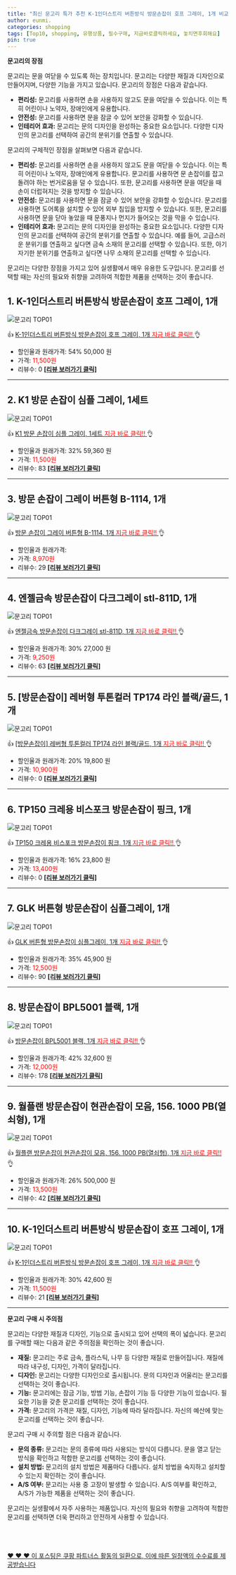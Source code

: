 ```yaml
---
title: "최신 문고리 특가 추천 K-1인더스트리 버튼방식 방문손잡이 호프 그레이, 1개 비교 장점"
author: eunmi.
categories: shopping
tags: [Top10, shopping, 유행상품, 필수구매, 지금바로클릭하세요, 놓치면후회해요]
pin: true
---
```

**문고리의 장점**

문고리는 문을 여닫을 수 있도록 하는 장치입니다. 문고리는 다양한 재질과 디자인으로 만들어지며, 다양한 기능을 가지고 있습니다. 문고리의 장점은 다음과 같습니다.

* **편리성:** 문고리를 사용하면 손을 사용하지 않고도 문을 여닫을 수 있습니다. 이는 특히 어린이나 노약자, 장애인에게 유용합니다.
* **안전성:** 문고리를 사용하면 문을 잠글 수 있어 보안을 강화할 수 있습니다.
* **인테리어 효과:** 문고리는 문의 디자인을 완성하는 중요한 요소입니다. 다양한 디자인의 문고리를 선택하여 공간의 분위기를 연출할 수 있습니다.

문고리의 구체적인 장점을 살펴보면 다음과 같습니다.

* **편리성:** 문고리를 사용하면 손을 사용하지 않고도 문을 여닫을 수 있습니다. 이는 특히 어린이나 노약자, 장애인에게 유용합니다. 문고리를 사용하면 문 손잡이를 잡고 돌려야 하는 번거로움을 덜 수 있습니다. 또한, 문고리를 사용하면 문을 여닫을 때 손이 더럽혀지는 것을 방지할 수 있습니다.
* **안전성:** 문고리를 사용하면 문을 잠글 수 있어 보안을 강화할 수 있습니다. 문고리를 사용하면 도어록을 설치할 수 있어 외부 침입을 방지할 수 있습니다. 또한, 문고리를 사용하면 문을 닫아 놓았을 때 문풍지나 먼지가 들어오는 것을 막을 수 있습니다.
* **인테리어 효과:** 문고리는 문의 디자인을 완성하는 중요한 요소입니다. 다양한 디자인의 문고리를 선택하여 공간의 분위기를 연출할 수 있습니다. 예를 들어, 고급스러운 분위기를 연출하고 싶다면 금속 소재의 문고리를 선택할 수 있습니다. 또한, 아기자기한 분위기를 연출하고 싶다면 나무 소재의 문고리를 선택할 수 있습니다.

문고리는 다양한 장점을 가지고 있어 실생활에서 매우 유용한 도구입니다. 문고리를 선택할 때는 자신의 필요와 취향을 고려하여 적합한 제품을 선택하는 것이 좋습니다.

   

## 1. K-1인더스트리 버튼방식 방문손잡이 호프 그레이, 1개

![문고리 TOP01](https://thumbnail7.coupangcdn.com/thumbnails/remote/230x230ex/image/retail/images/2518012263379510-16bef69c-fa88-4bce-ac24-66554fa163e6.jpg)


👍 [K-1인더스트리 버튼방식 방문손잡이 호프 그레이, 1개 <font color=red> 지금 바로 클릭!! </font> ](https://link.coupang.com/re/AFFSDP?lptag=AF3617701&subid=GithubCoopas&pageKey=1175382107&traceid=V0-153&itemId=2154072063&vendorItemId=70152352732) 👌 


- 할인율과 원래가격: 54%  50,000   원
- 가격: <span style='color:red'>11,500원</span>
- 리뷰수: 0  [**[리뷰 보러가기 클릭]**](https://link.coupang.com/re/AFFSDP?lptag=AF3617701&subid=GithubCoopas&pageKey=1175382107&traceid=V0-153&itemId=2154072063&vendorItemId=70152352732)

---


   

## 2. K1 방문 손잡이 심플 그레이, 1세트

![문고리 TOP01](https://thumbnail8.coupangcdn.com/thumbnails/remote/230x230ex/image/retail/images/4274032256525022-eb2b7041-eb98-453c-b81b-6c24f3d9fe1c.jpg)


👍 [K1 방문 손잡이 심플 그레이, 1세트 <font color=red> 지금 바로 클릭!! </font> ](https://link.coupang.com/re/AFFSDP?lptag=AF3617701&subid=GithubCoopas&pageKey=200199075&traceid=V0-153&itemId=580995898&vendorItemId=4522639496) 👌 


- 할인율과 원래가격: 32%  59,360   원
- 가격: <span style='color:red'>11,500원</span>
- 리뷰수: 83  [**[리뷰 보러가기 클릭]**](https://link.coupang.com/re/AFFSDP?lptag=AF3617701&subid=GithubCoopas&pageKey=200199075&traceid=V0-153&itemId=580995898&vendorItemId=4522639496)

---


   

## 3. 방문 손잡이 그레이 버튼형 B-1114, 1개

![문고리 TOP01](https://thumbnail10.coupangcdn.com/thumbnails/remote/230x230ex/image/retail/images/2517946022043387-22c09cd5-2795-4bf0-adc6-41a9f9c5d8e0.jpg)


👍 [방문 손잡이 그레이 버튼형 B-1114, 1개 <font color=red> 지금 바로 클릭!! </font> ](https://link.coupang.com/re/AFFSDP?lptag=AF3617701&subid=GithubCoopas&pageKey=5399436804&traceid=V0-153&itemId=8074082323&vendorItemId=75362465979) 👌 


- 할인율과 원래가격: 
- 가격: <span style='color:red'>8,970원</span>
- 리뷰수: 29  [**[리뷰 보러가기 클릭]**](https://link.coupang.com/re/AFFSDP?lptag=AF3617701&subid=GithubCoopas&pageKey=5399436804&traceid=V0-153&itemId=8074082323&vendorItemId=75362465979)

---


   

## 4. 엔젤금속 방문손잡이 다크그레이 stl-811D, 1개

![문고리 TOP01](https://thumbnail6.coupangcdn.com/thumbnails/remote/230x230ex/image/retail/images/2021/04/06/12/9/d82e5cac-c3ee-4fdf-a0c4-d84af07785eb.jpg)


👍 [엔젤금속 방문손잡이 다크그레이 stl-811D, 1개 <font color=red> 지금 바로 클릭!! </font> ](https://link.coupang.com/re/AFFSDP?lptag=AF3617701&subid=GithubCoopas&pageKey=2087516486&traceid=V0-153&itemId=3545917207&vendorItemId=74943849437) 👌 


- 할인율과 원래가격: 30%  27,000   원
- 가격: <span style='color:red'>9,250원</span>
- 리뷰수: 63  [**[리뷰 보러가기 클릭]**](https://link.coupang.com/re/AFFSDP?lptag=AF3617701&subid=GithubCoopas&pageKey=2087516486&traceid=V0-153&itemId=3545917207&vendorItemId=74943849437)

---


   

## 5. [방문손잡이] 레버형 투톤컬러 TP174 라인 블랙/골드, 1개

![문고리 TOP01](https://thumbnail10.coupangcdn.com/thumbnails/remote/230x230ex/image/vendor_inventory/a066/c6f1281d9a25d889fbd53729979293706d7025bc4f3f17164728eb986943.png)


👍 [[방문손잡이] 레버형 투톤컬러 TP174 라인 블랙/골드, 1개 <font color=red> 지금 바로 클릭!! </font> ](https://link.coupang.com/re/AFFSDP?lptag=AF3617701&subid=GithubCoopas&pageKey=6215092919&traceid=V0-153&itemId=12408261651&vendorItemId=79677732180) 👌 


- 할인율과 원래가격: 20%  19,800   원
- 가격: <span style='color:red'>10,900원</span>
- 리뷰수: 0  [**[리뷰 보러가기 클릭]**](https://link.coupang.com/re/AFFSDP?lptag=AF3617701&subid=GithubCoopas&pageKey=6215092919&traceid=V0-153&itemId=12408261651&vendorItemId=79677732180)

---


   

## 6. TP150 크레용 비스포크 방문손잡이 핑크, 1개

![문고리 TOP01](https://thumbnail7.coupangcdn.com/thumbnails/remote/230x230ex/image/vendor_inventory/0405/67c90d6d32209f5b1d4330420638fd98256387fa87c727f71a84334eb87c.png)


👍 [TP150 크레용 비스포크 방문손잡이 핑크, 1개 <font color=red> 지금 바로 클릭!! </font> ](https://link.coupang.com/re/AFFSDP?lptag=AF3617701&subid=GithubCoopas&pageKey=6306449731&traceid=V0-153&itemId=13066155366&vendorItemId=80328606330) 👌 


- 할인율과 원래가격: 16%  23,800   원
- 가격: <span style='color:red'>13,400원</span>
- 리뷰수: 0  [**[리뷰 보러가기 클릭]**](https://link.coupang.com/re/AFFSDP?lptag=AF3617701&subid=GithubCoopas&pageKey=6306449731&traceid=V0-153&itemId=13066155366&vendorItemId=80328606330)

---


   

## 7. GLK 버튼형 방문손잡이 심플그레이, 1개

![문고리 TOP01](https://thumbnail7.coupangcdn.com/thumbnails/remote/230x230ex/image/retail/images/2603601629492814-1ccb9caa-9575-4705-a54a-d46dda71cc69.jpg)


👍 [GLK 버튼형 방문손잡이 심플그레이, 1개 <font color=red> 지금 바로 클릭!! </font> ](https://link.coupang.com/re/AFFSDP?lptag=AF3617701&subid=GithubCoopas&pageKey=62294729&traceid=V0-153&itemId=212689862&vendorItemId=70866731324) 👌 


- 할인율과 원래가격: 35%  45,900   원
- 가격: <span style='color:red'>12,500원</span>
- 리뷰수: 90  [**[리뷰 보러가기 클릭]**](https://link.coupang.com/re/AFFSDP?lptag=AF3617701&subid=GithubCoopas&pageKey=62294729&traceid=V0-153&itemId=212689862&vendorItemId=70866731324)

---


   

## 8. 방문손잡이 BPL5001 블랙, 1개

![문고리 TOP01](https://thumbnail7.coupangcdn.com/thumbnails/remote/230x230ex/image/retail/images/5168591851230102-170ac25a-662c-48c2-a82c-ed7fb1243f98.png)


👍 [방문손잡이 BPL5001 블랙, 1개 <font color=red> 지금 바로 클릭!! </font> ](https://link.coupang.com/re/AFFSDP?lptag=AF3617701&subid=GithubCoopas&pageKey=6701989291&traceid=V0-153&itemId=15527234193&vendorItemId=3002247392) 👌 


- 할인율과 원래가격: 42%  32,600   원
- 가격: <span style='color:red'>12,000원</span>
- 리뷰수: 178  [**[리뷰 보러가기 클릭]**](https://link.coupang.com/re/AFFSDP?lptag=AF3617701&subid=GithubCoopas&pageKey=6701989291&traceid=V0-153&itemId=15527234193&vendorItemId=3002247392)

---


   

## 9. 월플랜 방문손잡이 현관손잡이 모음, 156. 1000 PB(열쇠형), 1개

![문고리 TOP01](https://thumbnail9.coupangcdn.com/thumbnails/remote/230x230ex/image/vendor_inventory/4138/abc73271f4b96eea03e67ed5d0ecc976c75f6e7b7ff9176ef5365c140fb4.jpg)


👍 [월플랜 방문손잡이 현관손잡이 모음, 156. 1000 PB(열쇠형), 1개 <font color=red> 지금 바로 클릭!! </font> ](https://link.coupang.com/re/AFFSDP?lptag=AF3617701&subid=GithubCoopas&pageKey=6270861159&traceid=V0-153&itemId=12823284469&vendorItemId=80089093318) 👌 


- 할인율과 원래가격: 26%  500,000   원
- 가격: <span style='color:red'>13,500원</span>
- 리뷰수: 42  [**[리뷰 보러가기 클릭]**](https://link.coupang.com/re/AFFSDP?lptag=AF3617701&subid=GithubCoopas&pageKey=6270861159&traceid=V0-153&itemId=12823284469&vendorItemId=80089093318)

---


   

## 10. K-1인더스트리 버튼방식 방문손잡이 호프 그레이, 1개

![문고리 TOP01](https://thumbnail7.coupangcdn.com/thumbnails/remote/230x230ex/image/retail/images/2518012263379510-16bef69c-fa88-4bce-ac24-66554fa163e6.jpg)


👍 [K-1인더스트리 버튼방식 방문손잡이 호프 그레이, 1개 <font color=red> 지금 바로 클릭!! </font> ](https://link.coupang.com/re/AFFSDP?lptag=AF3617701&subid=GithubCoopas&pageKey=1175382107&traceid=V0-153&itemId=2154072063&vendorItemId=70152352732) 👌 


- 할인율과 원래가격: 30%  42,600   원
- 가격: <span style='color:red'>11,500원</span>
- 리뷰수: 21  [**[리뷰 보러가기 클릭]**](https://link.coupang.com/re/AFFSDP?lptag=AF3617701&subid=GithubCoopas&pageKey=1175382107&traceid=V0-153&itemId=2154072063&vendorItemId=70152352732)

---
**문고리 구매 시 주의점**

문고리는 다양한 재질과 디자인, 기능으로 출시되고 있어 선택의 폭이 넓습니다. 문고리를 구매할 때는 다음과 같은 주의점을 확인하는 것이 좋습니다.

* **재질:** 문고리는 주로 금속, 플라스틱, 나무 등 다양한 재질로 만들어집니다. 재질에 따라 내구성, 디자인, 가격이 달라집니다.
* **디자인:** 문고리는 다양한 디자인으로 출시됩니다. 문의 디자인과 어울리는 문고리를 선택하는 것이 좋습니다.
* **기능:** 문고리에는 잠금 기능, 방범 기능, 손잡이 기능 등 다양한 기능이 있습니다. 필요한 기능을 갖춘 문고리를 선택하는 것이 좋습니다.
* **가격:** 문고리의 가격은 재질, 디자인, 기능에 따라 달라집니다. 자신의 예산에 맞는 문고리를 선택하는 것이 좋습니다.

문고리 구매 시 주의할 점은 다음과 같습니다.

* **문의 종류:** 문고리는 문의 종류에 따라 사용되는 방식이 다릅니다. 문을 열고 닫는 방식을 확인하고 적합한 문고리를 선택하는 것이 좋습니다.
* **설치 방법:** 문고리의 설치 방법은 제품마다 다릅니다. 설치 방법을 숙지하고 설치할 수 있는지 확인하는 것이 좋습니다.
* **A/S 여부:** 문고리는 사용 중 고장이 발생할 수 있습니다. A/S 여부를 확인하고, A/S가 가능한 제품을 선택하는 것이 좋습니다.

문고리는 실생활에서 자주 사용하는 제품입니다. 자신의 필요와 취향을 고려하여 적합한 문고리를 선택하면 더욱 편리하고 안전하게 사용할 수 있습니다.<br><br><br><br><br> [ ❤ ❤ ❤ 이 포스팅은 쿠팡 파트너스 활동의 일환으로, 이에 따른 일정액의 수수료를 제공받습니다](https://link.coupang.com/a/bcEFyh)